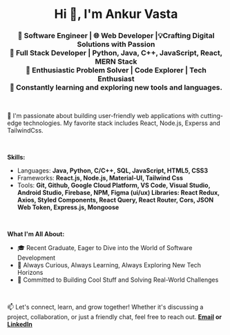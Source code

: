 
<h1 align="center">Hi 👋, I'm Ankur Vasta</h1>
<h3 align="center">🚀 Software Engineer | 🌐 Web Developer |💡Crafting Digital Solutions with Passion <br>🔹 Full Stack Developer | Python, Java, C++, JavaScript, React, MERN Stack <br> 🔹 Enthusiastic Problem Solver | Code Explorer | Tech Enthusiast <br> 🌱 Constantly learning and exploring new tools and languages.</h3>

<br>

<p>🔧 I'm passionate about building user-friendly web applications with cutting-edge technologies. My favorite stack includes React, Node.js, Experss and TailwindCss.
</p>

<br>

**Skills:**
- Languages: **Java, Python, C/C++, SQL, JavaScript, HTML5, CSS3**
- Frameworks: **React.js, Node.js, Material-UI, Tailwind Css**
- Tools: **Git, Github, Google Cloud Platform, VS Code, Visual Studio, Android Studio, Firebase, NPM,
Figma (ui/ux) Libraries: React Redux, Axios, Styled Components, React Query, React Router,
Cors, JSON Web Token, Express.js, Mongoose**


<br>

**What I'm All About:**
- 🎓 Recent Graduate, Eager to Dive into the World of Software Development
- 🧐 Always Curious, Always Learning, Always Exploring New Tech Horizons
- 🌱 Committed to Building Cool Stuff and Solving Real-World Challenges



<br>


📫 Let's connect, learn, and grow together! Whether it's discussing a project, collaboration, or just a friendly chat, feel free to reach out. **[Email](ankur.vasta@gmail.com) or [LinkedIn](https://www.linkedin.com/in/ankur-vasta-910570226/)**


